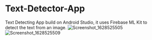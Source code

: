 # Text-Detector-App
Text Detecting App build on Android Studio, it uses Firebase ML Kit to detect the text from an image.
![Screenshot_1628525505](https://user-images.githubusercontent.com/78086567/128739511-e106af2e-ac71-407f-98f3-2edd3d33b24f.png)
![Screenshot_1628525509](https://user-images.githubusercontent.com/78086567/128739525-e04723d7-14ed-41ce-9539-dc1247c75b3f.png)
